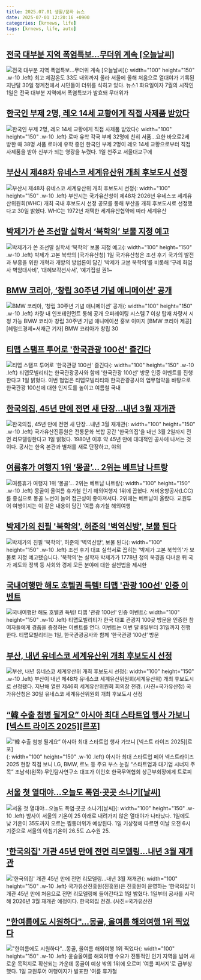 ```yaml
---
title: 2025.07.01 생활/문화 뉴스
date: 2025-07-01 12:20:16 +0900
categories: [krnews, life]
tags: [krnews, life, auto]
---
```

## [전국 대부분 지역 폭염특보…무더위 계속 [오늘날씨]](https://n.news.naver.com/mnews/article/022/0004047835)

![전국 대부분 지역 폭염특보…무더위 계속 [오늘날씨]](https://mimgnews.pstatic.net/image/origin/022/2025/07/01/4047835.jpg?type=nf220_150){: width="100" height="150" .w-10 .left}
최고 체감온도 33도 내외까지 올라 서울에 올해 처음으로 열대야가 기록된 지난달 30일 청계천에서 시민들이 더위를 식히고 있다. 뉴스1 화요일이자 7월의 시작인 1일은 전국 대부분 지역에서 폭염특보가 발효돼 무더위가

## [한국인 부제 2명, 레오 14세 교황에게 직접 사제품 받았다](https://n.news.naver.com/mnews/article/001/0015480290)

![한국인 부제 2명, 레오 14세 교황에게 직접 사제품 받았다](https://mimgnews.pstatic.net/image/origin/001/2025/07/01/15480290.jpg?type=nf220_150){: width="100" height="150" .w-10 .left}
로마 유학 각국 부제 32명에 친히 서품…요한 바오로2세 방한 때 38명 서품 로마에 유학 중인 한국인 부제 2명이 레오 14세 교황으로부터 직접 사제품을 받아 신부가 되는 영광을 누렸다. 1일 천주교 서울대교구에

## [부산시 제48차 유네스코 세계유산위 개최 후보도시 선정](https://n.news.naver.com/mnews/article/008/0005214872)

![부산시 제48차 유네스코 세계유산위 개최 후보도시 선정](https://mimgnews.pstatic.net/image/origin/008/2025/06/30/5214872.jpg?type=nf220_150){: width="100" height="150" .w-10 .left}
부산시는 국가유산청이 제48차 2026년 유네스코 세계유산위원회(WHC) 개최 국내 후보도시 선정 공모를 통해 부산을 개최 후보도시로 선정했다고 30일 밝혔다. WHC는 1972년 채택한 세계유산협약에 따라 세계유산

## [박제가가 쓴 조선말 실학서 ‘북학의’ 보물 지정 예고](https://n.news.naver.com/mnews/article/016/0002492831)

![박제가가 쓴 조선말 실학서 ‘북학의’ 보물 지정 예고](https://mimgnews.pstatic.net/image/origin/016/2025/07/01/2492831.jpg?type=nf220_150){: width="100" height="150" .w-10 .left}
박제가 고본 북학의 [국가유산청] 1일 국가유산청은 조선 후기 국가의 발전과 부흥을 위한 개혁과 개방의 방법론이 담긴 ‘박제가 고본 북학의’를 비롯해 ‘구례 화엄사 벽암대사비’, ‘대혜보각선사서’, ‘예기집설 권1~

## [BMW 코리아, ‘창립 30주년 기념 애니메이션’ 공개](https://n.news.naver.com/mnews/article/016/0002492807)

![BMW 코리아, ‘창립 30주년 기념 애니메이션’ 공개](https://mimgnews.pstatic.net/image/origin/016/2025/07/01/2492807.jpg?type=nf220_150){: width="100" height="150" .w-10 .left}
차량 내 인포테인먼트 통해 공개 오퍼레이팅 시스템 7 이상 탑재 차량서 시청 가능 BMW 코리아 창립 30주년 기념 애니메이션 홍보 이미지 [BMW 코리아 제공] [헤럴드경제=서재근 기자] BMW 코리아가 창립 30

## [티맵 스탬프 투어로 '한국관광 100선' 즐긴다](https://n.news.naver.com/mnews/article/031/0000944718)

![티맵 스탬프 투어로 '한국관광 100선' 즐긴다](https://mimgnews.pstatic.net/image/origin/031/2025/07/01/944718.jpg?type=nf220_150){: width="100" height="150" .w-10 .left}
티맵모빌리티는 한국관광공사와 함께 '한국관광 100선' 방문 인증 이벤트를 진행한다고 1일 밝혔다. 이번 협업은 티맵모빌리티와 한국관광공사의 업무협약을 바탕으로 한국관광 100선에 대한 인지도를 높이고 여름철 국내

## [한국의집, 45년 만에 전면 새 단장…내년 3월 재개관](https://n.news.naver.com/mnews/article/001/0015480300)

![한국의집, 45년 만에 전면 새 단장…내년 3월 재개관](https://mimgnews.pstatic.net/image/origin/001/2025/07/01/15480300.jpg?type=nf220_150){: width="100" height="150" .w-10 .left}
국가유산진흥원은 전통문화 복합 공간 '한국의집'을 내년 3월 2일까지 전면 리모델링한다고 1일 밝혔다. 1980년 이후 약 45년 만에 대대적인 공사에 나서는 것이다. 공사는 한옥 본관과 별채를 새로 단장하고, 야외

## [여름휴가 여행지 1위 ‘몽골’… 2위는 베트남 나트랑](https://n.news.naver.com/mnews/article/005/0001786727)

![여름휴가 여행지 1위 ‘몽골’… 2위는 베트남 나트랑](https://mimgnews.pstatic.net/image/origin/005/2025/07/01/1786727.jpg?type=nf220_150){: width="100" height="150" .w-10 .left}
몽골이 올여름 휴가철 인기 해외여행지 1위에 꼽혔다. 저비용항공사(LCC)를 중심으로 몽골 노선이 늘어 접근성이 좋아져서다. 2위에는 베트남이 올랐다. 교원투어 여행이지는 이 같은 내용이 담긴 ‘여름 휴가철 해외여행

## [박제가의 친필 '북학의', 허준의 '벽역신방', 보물 된다](https://n.news.naver.com/mnews/article/422/0000754903)

![박제가의 친필 '북학의', 허준의 '벽역신방', 보물 된다](https://mimgnews.pstatic.net/image/origin/422/2025/07/01/754903.jpg?type=nf220_150){: width="100" height="150" .w-10 .left}
조선 후기 대표 실학서로 꼽히는 '박제가 고본 북학의'가 보물로 지정 예고됐습니다. '북학의'는 실학자 박제가가 1778년 청의 북경을 다녀온 뒤 국가 제도와 정책 등 사회와 경제 모든 분야에 대한 실천법을 제시한

## [국내여행만 해도 호텔권 득템! 티맵 '관광 100선' 인증 이벤트](https://n.news.naver.com/mnews/article/015/0005151865)

![국내여행만 해도 호텔권 득템! 티맵 '관광 100선' 인증 이벤트](https://mimgnews.pstatic.net/image/origin/015/2025/07/01/5151865.jpg?type=nf220_150){: width="100" height="150" .w-10 .left}
티맵모빌리티가 한국 대표 관광지 100곳 방문을 인증한 참여자들에게 경품을 증정하는 이벤트를 연다. 이벤트는 이번 달 8일부터 31일까지 진행한다. 티맵모빌리티는 1일, 한국관광공사와 함께 ‘한국관광 100선’ 방문

## [부산, 내년 유네스코 세계유산위 개최 후보도시 선정](https://n.news.naver.com/mnews/article/018/0006053019)

![부산, 내년 유네스코 세계유산위 개최 후보도시 선정](https://mimgnews.pstatic.net/image/origin/018/2025/06/30/6053019.jpg?type=nf220_150){: width="100" height="150" .w-10 .left}
부산이 내년 제48차 유네스코 세계유산위원회(세계유산위) 개최 후보도시로 선정됐다. 지난해 열린 제46회 세계유산위원회 회의장 전경. (사진=국가유산청) 국가유산청은 30일 유네스코 세계유산위원회 개최 후보도시 선정

## [“韓 수출 첨병 될게요” 아시아 최대 스타트업 행사 가보니 [넥스트 라이즈 2025][르포]](https://n.news.naver.com/mnews/article/016/0002492462)

![“韓 수출 첨병 될게요” 아시아 최대 스타트업 행사 가보니 [넥스트 라이즈 2025][르포]](https://mimgnews.pstatic.net/image/origin/016/2025/06/30/2492462.jpg?type=nf220_150){: width="100" height="150" .w-10 .left}
아시아 최대 스타트업 페어 넥스트라이즈 2025 현장 직접 보니 LG, BMW, 르노 등 주요 부스 눈길 “스타트업과 대기업 시너지 주목” 조남석(왼쪽) 무인탐사연구소 대표가 이인호 한국무역협회 상근부회장에게 트로피

## [서울 첫 열대야...오늘도 폭염·곳곳 소나기[날씨]](https://n.news.naver.com/mnews/article/310/0000127385)

![서울 첫 열대야...오늘도 폭염·곳곳 소나기[날씨]](https://mimgnews.pstatic.net/image/origin/310/2025/07/01/127385.jpg?type=nf220_150){: width="100" height="150" .w-10 .left}
밤사이 서울의 기온이 25 아래로 내려가지 않은 열대야가 나타났다. 1일에도 낮 기온이 35도까지 오르는 찜통더위가 예상된다. 1일 기상청에 따르면 이날 오전 6시 기준으로 서울의 아침기온이 26.5도 △수원 25.

## ['한국의집' 개관 45년 만에 전면 리모델링…내년 3월 재개관](https://n.news.naver.com/mnews/article/018/0006053681)

!['한국의집' 개관 45년 만에 전면 리모델링…내년 3월 재개관](https://mimgnews.pstatic.net/image/origin/018/2025/07/01/6053681.jpg?type=nf220_150){: width="100" height="150" .w-10 .left}
국가유산진흥원(진흥원)은 진흥원이 운영하는 ‘한국의집’이 개관 45년 만에 처음으로 전면 리모델링에 들어간다고 1일 밝혔다. 1일부터 공사를 시작해 2026년 3월 재개관 예정이다. 한국의집 전경. (사진=국가유산진

## ["한여름에도 시원하다"…몽골, 올여름 해외여행 1위 찍었다](https://n.news.naver.com/mnews/article/421/0008342449)

!["한여름에도 시원하다"…몽골, 올여름 해외여행 1위 찍었다](https://mimgnews.pstatic.net/image/origin/421/2025/07/01/8342449.jpg?type=nf220_150){: width="100" height="150" .w-10 .left}
윤슬올여름 해외여행 수요가 전통적인 인기 지역을 넘어 새로운 목적지로 확산되는 가운데 몽골이 예상 밖의 1위에 오르며 '여름 피서지'로 급부상했다. 1일 교원투어 여행이지가 발표한 '여름 휴가철

